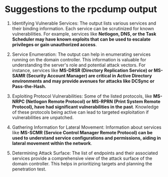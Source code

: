 # Suggestions to the rpcdump output

1. Identifying Vulnerable Services: The output lists various services and their binding information. Each service can be scrutinized for known vulnerabilities. For example, services like **Netlogon, DNS, or the Task Scheduler may have known exploits that can be used to escalate privileges or gain unauthorized access**.

2. Service Enumeration: The output can help in enumerating services running on the domain controller. This information is valuable for understanding the server's role and potential attack vectors. For instance, services like **MS-DRSR (Directory Replication Service) or MS-SAMR (Security Account Manager) are critical in Active Directory environments and may provide avenues for attacks like DCSync or Pass-the-Hash.**

3. Exploiting Protocol Vulnerabilities: Some of the listed protocols, like **MS-NRPC (Netlogon Remote Protocol) or MS-RPRN (Print System Remote Protocol), have had significant vulnerabilities in the past**. Knowledge of these protocols being active can lead to targeted exploitation if vulnerabilities are unpatched.

4. Gathering Information for Lateral Movement: Information about services like **MS-SCMR (Service Control Manager Remote Protocol) can be used to understand service configurations and permissions, aiding in lateral movement within the network**.

5. Determining Attack Surface: The list of endpoints and their associated services provide a comprehensive view of the attack surface of the domain controller. This helps in prioritizing targets and planning the penetration test.